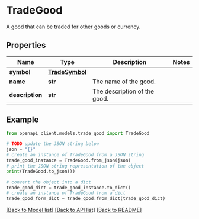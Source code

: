 # TradeGood

A good that can be traded for other goods or currency.

## Properties

Name | Type | Description | Notes
------------ | ------------- | ------------- | -------------
**symbol** | [**TradeSymbol**](TradeSymbol.md) |  | 
**name** | **str** | The name of the good. | 
**description** | **str** | The description of the good. | 

## Example

```python
from openapi_client.models.trade_good import TradeGood

# TODO update the JSON string below
json = "{}"
# create an instance of TradeGood from a JSON string
trade_good_instance = TradeGood.from_json(json)
# print the JSON string representation of the object
print(TradeGood.to_json())

# convert the object into a dict
trade_good_dict = trade_good_instance.to_dict()
# create an instance of TradeGood from a dict
trade_good_form_dict = trade_good.from_dict(trade_good_dict)
```
[[Back to Model list]](../README.md#documentation-for-models) [[Back to API list]](../README.md#documentation-for-api-endpoints) [[Back to README]](../README.md)


